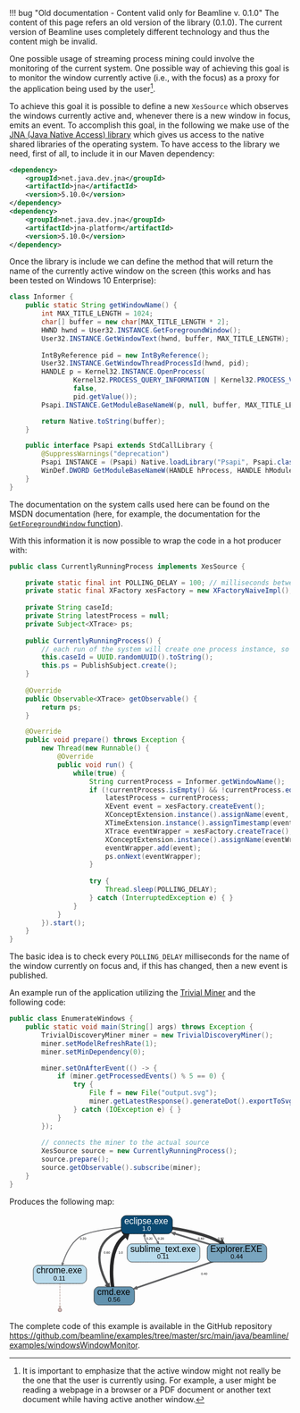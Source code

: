 !!! bug "Old documentation - Content valid only for Beamline v. 0.1.0"
    The content of this page refers an old version of the library (0.1.0). The current version of Beamline uses completely different technology and thus the content migh be invalid.

One possible usage of streaming process mining could involve the monitoring of the current system. One possible way of achieving this goal is to monitor the window currently active (i.e., with the focus) as a proxy for the application being used by the user[^1].

[^1]: It is important to emphasize that the active window might not really be the one that the user is currently using. For example, a user might be reading a webpage in a browser or a PDF document or another text document while having active another window.

To achieve this goal it is possible to define a new `XesSource` which observes the windows currently active and, whenever there is a new window in focus, emits an event. To accomplish this goal, in the following we make use of the [JNA (Java Native Access) library](https://en.wikipedia.org/wiki/Java_Native_Access) which gives us access to the native shared libraries of the operating system. To have access to the library we need, first of all, to include it in our Maven dependency:
```xml
<dependency>
	<groupId>net.java.dev.jna</groupId>
	<artifactId>jna</artifactId>
	<version>5.10.0</version>
</dependency>
<dependency>
	<groupId>net.java.dev.jna</groupId>
	<artifactId>jna-platform</artifactId>
	<version>5.10.0</version>
</dependency>
```

Once the library is include we can define the method that will return the name of the currently active window on the screen (this works and has been tested on Windows 10 Enterprise):

```java
class Informer {
	public static String getWindowName() {
		int MAX_TITLE_LENGTH = 1024;
		char[] buffer = new char[MAX_TITLE_LENGTH * 2];
		HWND hwnd = User32.INSTANCE.GetForegroundWindow();
		User32.INSTANCE.GetWindowText(hwnd, buffer, MAX_TITLE_LENGTH);
		
		IntByReference pid = new IntByReference();
		User32.INSTANCE.GetWindowThreadProcessId(hwnd, pid);
		HANDLE p = Kernel32.INSTANCE.OpenProcess(
				Kernel32.PROCESS_QUERY_INFORMATION | Kernel32.PROCESS_VM_READ,
				false,
				pid.getValue());
		Psapi.INSTANCE.GetModuleBaseNameW(p, null, buffer, MAX_TITLE_LENGTH);

		return Native.toString(buffer);
	}

	public interface Psapi extends StdCallLibrary {
		@SuppressWarnings("deprecation")
		Psapi INSTANCE = (Psapi) Native.loadLibrary("Psapi", Psapi.class);
		WinDef.DWORD GetModuleBaseNameW(HANDLE hProcess, HANDLE hModule, char[] lpBaseName, int nSize);
	}
}
```
The documentation on the system calls used here can be found on the MSDN documentation (here, for example, the documentation for the [`GetForegroundWindow` function](https://docs.microsoft.com/en-us/windows/win32/api/winuser/nf-winuser-getforegroundwindow)).

With this information it is now possible to wrap the code in a hot producer with:
```java
public class CurrentlyRunningProcess implements XesSource {

	private static final int POLLING_DELAY = 100; // milliseconds between checks of the active window
	private static final XFactory xesFactory = new XFactoryNaiveImpl();
	
	private String caseId;
	private String latestProcess = null;
	private Subject<XTrace> ps;
	
	public CurrentlyRunningProcess() {
		// each run of the system will create one process instance, so the case id is fixed
		this.caseId = UUID.randomUUID().toString();
		this.ps = PublishSubject.create();
	}
	
	@Override
	public Observable<XTrace> getObservable() {
		return ps;
	}

	@Override
	public void prepare() throws Exception {
		new Thread(new Runnable() {
			@Override
			public void run() {
				while(true) {
					String currentProcess = Informer.getWindowName();
					if (!currentProcess.isEmpty() && !currentProcess.equals(latestProcess)) {
						latestProcess = currentProcess;
						XEvent event = xesFactory.createEvent();
						XConceptExtension.instance().assignName(event, currentProcess);
						XTimeExtension.instance().assignTimestamp(event, new Date());
						XTrace eventWrapper = xesFactory.createTrace();
						XConceptExtension.instance().assignName(eventWrapper, caseId);
						eventWrapper.add(event);
						ps.onNext(eventWrapper);
					}
					
					try {
						Thread.sleep(POLLING_DELAY);
					} catch (InterruptedException e) { }
				}
			}
		}).start();
	}
}
```
The basic idea is to check every `POLLING_DELAY` milliseconds for the name of the window currently on focus and, if this has changed, then a new event is published.

An example run of the application utilizing the [Trivial Miner](../implemented-techniques/discovery-trivial.md) and the following code:
```java
public class EnumerateWindows {
	public static void main(String[] args) throws Exception {
		TrivialDiscoveryMiner miner = new TrivialDiscoveryMiner();
		miner.setModelRefreshRate(1);
		miner.setMinDependency(0);

		miner.setOnAfterEvent(() -> {
			if (miner.getProcessedEvents() % 5 == 0) {
				try {
					File f = new File("output.svg");
					miner.getLatestResponse().generateDot().exportToSvg(f);
				} catch (IOException e) { }
			}
		});
		
		// connects the miner to the actual source
		XesSource source = new CurrentlyRunningProcess();
		source.prepare();
		source.getObservable().subscribe(miner);
	}
}
```

Produces the following map:
<figure>
<svg
   xmlns:dc="http://purl.org/dc/elements/1.1/"
   xmlns:cc="http://creativecommons.org/ns#"
   xmlns:rdf="http://www.w3.org/1999/02/22-rdf-syntax-ns#"
   xmlns:svg="http://www.w3.org/2000/svg"
   xmlns="http://www.w3.org/2000/svg"
   xmlns:sodipodi="http://sodipodi.sourceforge.net/DTD/sodipodi-0.dtd"
   xmlns:inkscape="http://www.inkscape.org/namespaces/inkscape"
   width="596px"
   height="250px"
   viewBox="0.00 0.00 596.00 250.00"
   version="1.1"
   id="svg146"
   sodipodi:docname="output.svg"
   inkscape:version="0.92.1 r15371">
  <metadata
     id="metadata152">
    <rdf:RDF>
      <cc:Work
         rdf:about="">
        <dc:format>image/svg+xml</dc:format>
        <dc:type
           rdf:resource="http://purl.org/dc/dcmitype/StillImage" />
        <dc:title></dc:title>
      </cc:Work>
    </rdf:RDF>
  </metadata>
  <defs
     id="defs150" />
  <sodipodi:namedview
     pagecolor="#ffffff"
     bordercolor="#666666"
     borderopacity="1"
     objecttolerance="10"
     gridtolerance="10"
     guidetolerance="10"
     inkscape:pageopacity="0"
     inkscape:pageshadow="2"
     inkscape:window-width="863"
     inkscape:window-height="480"
     id="namedview148"
     showgrid="false"
     inkscape:zoom="0.52684564"
     inkscape:cx="33.216561"
     inkscape:cy="125"
     inkscape:window-x="0"
     inkscape:window-y="0"
     inkscape:window-maximized="0"
     inkscape:current-layer="svg146" />
  <g
     class="edge"
     id="ea72017f1-2831-4e79-a792-5220f4904b43"
     transform="translate(4,246)">
    <title
       id="title6">eb456e3c8-51a5-4759-9364-c896a2565ede-&gt;e554f3cc4-908c-4313-9138-46540f154eae</title>
    <path
       style="fill:none;stroke:#38393a;stroke-width:7.4000001"
       inkscape:connector-curvature="0"
       id="path8"
       d="m 286,-218 c 0,0 90.232,5.737 157,30 10.431,3.791 21.16,9.007 30.987,14.391" />
    <polygon
       style="fill:#38393a;stroke:#38393a;stroke-width:7.4000001"
       id="polygon10"
       points="472.49,-170.737 475.645,-176.391 478.434,-171.128 " />
    <text
       style="font-size:8px;font-family:Arial;text-anchor:middle"
       id="text12"
       font-size="8.00"
       y="-181.60001"
       x="472.5">0.80</text>
  </g>
  <g
     class="edge"
     id="e80a3e3a3-f48c-4bc3-b733-2aaa930f7fc0"
     transform="translate(4,246)">
    <title
       id="title15">eb456e3c8-51a5-4759-9364-c896a2565ede-&gt;eede49bad-0b23-4b49-8d28-34648634d0c3</title>
    <path
       style="fill:none;stroke:#737476;stroke-width:2.5999999"
       inkscape:connector-curvature="0"
       id="path17"
       d="m 286,-218 c 0,0 -139.009,7.391 -170,30 -21.8387,15.932 -34.8099,44.563 -41.8639,65.863" />
    <polygon
       style="fill:#737476;stroke:#737476;stroke-width:2.5999999"
       id="polygon19"
       points="72.4027,-122.461 75.7375,-121.398 72.5521,-117.166 " />
    <text
       style="font-size:8px;font-family:Arial;text-anchor:middle"
       id="text21"
       font-size="8.00"
       y="-181.60001"
       x="125.5">0.20</text>
  </g>
  <g
     class="edge"
     id="eee487632-feff-4da6-bcd7-d28682ab394b"
     transform="translate(4,246)">
    <title
       id="title24">eb456e3c8-51a5-4759-9364-c896a2565ede-&gt;efdf20eed-2c2f-45a4-86af-af1f79f891a8</title>
    <path
       style="fill:none;stroke:#4c4d4e;stroke-width:5.80000019"
       inkscape:connector-curvature="0"
       id="path26"
       d="m 286,-218 c 0,0 -80.871,2.526 -110,47 -20.568,31.402 -3.714,75.3561 11.323,103.2506" />
    <polygon
       style="fill:#4c4d4e;stroke:#4c4d4e;stroke-width:5.80000019"
       id="polygon28"
       points="185.267,-66.2233 189.709,-68.6785 189.907,-63.075 " />
    <text
       style="font-size:8px;font-family:Arial;text-anchor:middle"
       id="text30"
       font-size="8.00"
       y="-146.10001"
       x="185.5">0.60</text>
  </g>
  <g
     class="edge"
     id="e79d49535-33ec-49a8-8391-a2f40687c2f4"
     transform="translate(4,246)">
    <title
       id="title33">eb456e3c8-51a5-4759-9364-c896a2565ede-&gt;eebdb4049-6903-401e-9cfb-6ee5bda6c83f</title>
    <path
       style="fill:none;stroke:#737476;stroke-width:2.5999999"
       inkscape:connector-curvature="0"
       id="path35"
       d="m 286,-218 c 0,0 11.613,16.345 20,30 2.45,3.989 4.965,8.259 7.378,12.458" />
    <polygon
       style="fill:#737476;stroke:#737476;stroke-width:2.5999999"
       id="polygon37"
       points="311.953,-174.509 314.994,-176.242 315.949,-171.031 " />
    <text
       style="font-size:8px;font-family:Arial;text-anchor:middle"
       id="text39"
       font-size="8.00"
       y="-181.60001"
       x="321.5">0.20</text>
  </g>
  <g
     class="edge"
     id="eda023916-da78-4a5b-9109-1e2ae0589955"
     transform="translate(4,246)">
    <title
       id="title42">e554f3cc4-908c-4313-9138-46540f154eae-&gt;eb456e3c8-51a5-4759-9364-c896a2565ede</title>
    <path
       style="fill:none;stroke:#5f6062;stroke-width:4.19999981"
       inkscape:connector-curvature="0"
       id="path44"
       d="m 513,-149 c 0,0 -90.389,-27.475 -157.092,-47.75" />
    <polygon
       style="fill:#5f6062;stroke:#5f6062;stroke-width:4.19999981"
       id="polygon46"
       points="356.064,-198.624 354.995,-195.107 350.745,-198.32 " />
    <text
       style="font-size:8px;font-family:Arial;text-anchor:middle"
       id="text48"
       font-size="8.00"
       y="-181.60001"
       x="422.5">0.40</text>
  </g>
  <g
     class="edge"
     id="ee9196157-cc4a-442b-94d5-1ca6e18ef637"
     transform="translate(4,246)">
    <title
       id="title51">e554f3cc4-908c-4313-9138-46540f154eae-&gt;efdf20eed-2c2f-45a4-86af-af1f79f891a8</title>
    <path
       style="fill:none;stroke:#5f6062;stroke-width:4.19999981"
       inkscape:connector-curvature="0"
       id="path53"
       d="m 513,-147 c 0,0 -163.952,56.2426 -253.006,86.7917" />
    <polygon
       style="fill:#5f6062;stroke:#5f6062;stroke-width:4.19999981"
       id="polygon55"
       points="259.158,-61.8643 260.351,-58.3881 255.025,-58.5037 " />
    <text
       style="font-size:8px;font-family:Arial;text-anchor:middle"
       id="text57"
       font-size="8.00"
       y="-92.099998"
       x="430.5">0.40</text>
  </g>
  <g
     class="edge"
     id="ebd88b017-efd6-4efa-aa80-ebb7f046d479"
     transform="translate(4,246)">
    <title
       id="title60">eede49bad-0b23-4b49-8d28-34648634d0c3-&gt;ea5539af0-e3a3-4673-a580-73083feabfcd</title>
    <path
       style="fill:none;stroke:#c2b0ab;stroke-width:2;stroke-dasharray:5, 2"
       inkscape:connector-curvature="0"
       id="path62"
       d="m 67,-93 c 0,0 0,56.4521 0,78.6691" />
    <polygon
       style="fill:#c2b0ab;stroke:#c2b0ab;stroke-width:2"
       id="polygon64"
       points="65.2501,-14.2598 68.7501,-14.2597 67,-9.25977 " />
  </g>
  <g
     class="edge"
     id="e654aff95-6a1c-43ea-9d07-e0e143df0719"
     transform="translate(4,246)">
    <title
       id="title67">efdf20eed-2c2f-45a4-86af-af1f79f891a8-&gt;eb456e3c8-51a5-4759-9364-c896a2565ede</title>
    <path
       style="fill:none;stroke:#252526;stroke-width:9"
       inkscape:connector-curvature="0"
       id="path69"
       d="m 204,-41 c 0,0 -20.475,-80.145 9,-130 4.984,-8.43 12.14,-15.608 20.044,-21.627" />
    <polygon
       style="fill:#252526;stroke:#252526;stroke-width:9"
       id="polygon71"
       points="235.76,-189.731 231.145,-196.112 237.504,-195.852 " />
    <text
       style="font-size:8px;font-family:Arial;text-anchor:middle"
       id="text73"
       font-size="8.00"
       y="-146.10001"
       x="220">1.0</text>
  </g>
  <g
     class="edge"
     id="e916e694e-0291-44f7-9ffd-433d4651aebf"
     transform="translate(4,246)">
    <title
       id="title76">eebdb4049-6903-401e-9cfb-6ee5bda6c83f-&gt;eb456e3c8-51a5-4759-9364-c896a2565ede</title>
    <path
       style="fill:none;stroke:#737476;stroke-width:2.5999999"
       inkscape:connector-curvature="0"
       id="path78"
       d="m 328,-149 c 0,0 -33.658,-8.807 -45,-30 -1.893,-3.536 -2.752,-7.517 -2.955,-11.548" />
    <polygon
       style="fill:#737476;stroke:#737476;stroke-width:2.5999999"
       id="polygon80"
       points="281.796,-190.63 278.297,-190.676 280.112,-195.652 " />
    <text
       style="font-size:8px;font-family:Arial;text-anchor:middle"
       id="text82"
       font-size="8.00"
       y="-181.60001"
       x="292.5">0.20</text>
  </g>
  <g
     class="node"
     id="eb456e3c8-51a5-4759-9364-c896a2565ede"
     transform="translate(4,246)">
    <title
       id="title85">eb456e3c8-51a5-4759-9364-c896a2565ede</title>
    <path
       style="fill:#0b4971;stroke:#000000"
       inkscape:connector-curvature="0"
       id="path87"
       d="m 338.5,-242 c 0,0 -105,0 -105,0 -6,0 -12,6 -12,12 0,0 0,22 0,22 0,6 6,12 12,12 0,0 105,0 105,0 6,0 12,-6 12,-12 0,0 0,-22 0,-22 0,-6 -6,-12 -12,-12" />
    <text
       style="font-size:22px;font-family:Arial;text-anchor:start;fill:#ffffff"
       id="text89"
       font-size="22.00"
       y="-221.39999"
       x="229.5">eclipse.exe</text>
    <text
       style="font-size:14px;font-family:Arial;text-anchor:start;fill:#ffffff"
       id="text91"
       font-size="14.00"
       y="-221.39999"
       x="338.5" />
    <text
       style="font-size:16px;font-family:Arial;text-anchor:start;fill:#ffffff"
       id="text93"
       font-size="16.00"
       y="-204.2"
       x="274.5">1.0</text>
  </g>
  <g
     class="node"
     id="e554f3cc4-908c-4313-9138-46540f154eae"
     transform="translate(4,246)">
    <title
       id="title96">e554f3cc4-908c-4313-9138-46540f154eae</title>
    <path
       style="fill:#78a4be;stroke:#000000"
       inkscape:connector-curvature="0"
       id="path98"
       d="m 576,-171 c 0,0 -126,0 -126,0 -6,0 -12,6 -12,12 0,0 0,22 0,22 0,6 6,12 12,12 0,0 126,0 126,0 6,0 12,-6 12,-12 0,0 0,-22 0,-22 0,-6 -6,-12 -12,-12" />
    <text
       style="font-size:22px;font-family:Arial;text-anchor:start;fill:#000000"
       id="text100"
       font-size="22.00"
       y="-150.39999"
       x="446">Explorer.EXE</text>
    <text
       style="font-size:14px;font-family:Arial;text-anchor:start;fill:#000000"
       id="text102"
       font-size="14.00"
       y="-150.39999"
       x="576" />
    <text
       style="font-size:16px;font-family:Arial;text-anchor:start;fill:#000000"
       id="text104"
       font-size="16.00"
       y="-133.2"
       x="497">0.44</text>
  </g>
  <g
     class="node"
     id="eede49bad-0b23-4b49-8d28-34648634d0c3"
     transform="translate(4,246)">
    <title
       id="title107">eede49bad-0b23-4b49-8d28-34648634d0c3</title>
    <path
       style="fill:#b9dbec;stroke:#000000"
       inkscape:connector-curvature="0"
       id="path109"
       d="m 122,-117 c 0,0 -110,0 -110,0 -6,0 -12,6 -12,12 0,0 0,22 0,22 0,6 6,12 12,12 0,0 110,0 110,0 6,0 12,-6 12,-12 0,0 0,-22 0,-22 0,-6 -6,-12 -12,-12" />
    <text
       style="font-size:22px;font-family:Arial;text-anchor:start;fill:#000000"
       id="text111"
       font-size="22.00"
       y="-96.400002"
       x="8">chrome.exe</text>
    <text
       style="font-size:14px;font-family:Arial;text-anchor:start;fill:#000000"
       id="text113"
       font-size="14.00"
       y="-96.400002"
       x="122" />
    <text
       style="font-size:16px;font-family:Arial;text-anchor:start;fill:#000000"
       id="text115"
       font-size="16.00"
       y="-79.199997"
       x="51">0.11</text>
  </g>
  <g
     class="node"
     id="efdf20eed-2c2f-45a4-86af-af1f79f891a8"
     transform="translate(4,246)">
    <title
       id="title118">efdf20eed-2c2f-45a4-86af-af1f79f891a8</title>
    <path
       style="fill:#6292ae;stroke:#000000"
       inkscape:connector-curvature="0"
       id="path120"
       d="m 243,-63 c 0,0 -78,0 -78,0 -6,0 -12,6 -12,12 0,0 0,22 0,22 0,6 6,12 12,12 0,0 78,0 78,0 6,0 12,-6 12,-12 0,0 0,-22 0,-22 0,-6 -6,-12 -12,-12" />
    <text
       style="font-size:22px;font-family:Arial;text-anchor:start;fill:#000000"
       id="text122"
       font-size="22.00"
       y="-42.400002"
       x="161">cmd.exe</text>
    <text
       style="font-size:14px;font-family:Arial;text-anchor:start;fill:#000000"
       id="text124"
       font-size="14.00"
       y="-42.400002"
       x="243" />
    <text
       style="font-size:16px;font-family:Arial;text-anchor:start;fill:#000000"
       id="text126"
       font-size="16.00"
       y="-25.200001"
       x="188">0.56</text>
  </g>
  <g
     class="node"
     id="eebdb4049-6903-401e-9cfb-6ee5bda6c83f"
     transform="translate(4,246)">
    <title
       id="title129">eebdb4049-6903-401e-9cfb-6ee5bda6c83f</title>
    <path
       style="fill:#b9dbec;stroke:#000000"
       inkscape:connector-curvature="0"
       id="path131"
       d="m 407.5,-171 c 0,0 -159,0 -159,0 -6,0 -12,6 -12,12 0,0 0,22 0,22 0,6 6,12 12,12 0,0 159,0 159,0 6,0 12,-6 12,-12 0,0 0,-22 0,-22 0,-6 -6,-12 -12,-12" />
    <text
       style="font-size:22px;font-family:Arial;text-anchor:start;fill:#000000"
       id="text133"
       font-size="22.00"
       y="-150.39999"
       x="244.5">sublime_text.exe</text>
    <text
       style="font-size:14px;font-family:Arial;text-anchor:start;fill:#000000"
       id="text135"
       font-size="14.00"
       y="-150.39999"
       x="407.5" />
    <text
       style="font-size:16px;font-family:Arial;text-anchor:start;fill:#000000"
       id="text137"
       font-size="16.00"
       y="-133.2"
       x="312">0.11</text>
  </g>
  <g
     class="node"
     id="ea5539af0-e3a3-4673-a580-73083feabfcd"
     transform="translate(4,246)">
    <title
       id="title140">ea5539af0-e3a3-4673-a580-73083feabfcd</title>
    <circle
       style="fill:#d8bbb9;stroke:#614847"
       r="4.5"
       id="ellipse142"
       cy="-4.5"
       cx="67" />
  </g>
</svg>
</figure>

The complete code of this example is available in the GitHub repository <https://github.com/beamline/examples/tree/master/src/main/java/beamline/examples/windowsWindowMonitor>.



